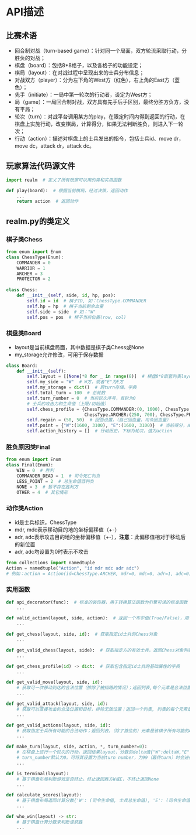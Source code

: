 # API描述
## 比赛术语
- 回合制对战（turn-based game）：针对同一个局面，双方轮流采取行动，分胜负的对战；
- 棋盘（board）：包括8*8格子，以及各格子的功能设定；
- 棋局（layout）：在对战过程中呈现出来的士兵分布信息；
- 对战双方（player）：分为左下角的West方（红色），右上角的East方（蓝色）；
- 先手（initiate）：一局中第一轮次的行动者，设定为West方；
- 局（game）：一局回合制对战，双方具有先手后手区别，最终分胜方负方，没有平局；
- 轮次（turn）：对战平台调用某方的play，在限定时间内得到返回的行动，在棋盘上实施行动，改变棋局，计算得分，如果无法判断胜负，则进入下一轮次；
- 行动（action）：描述对棋盘上的士兵发出的指令，包括士兵id、move dr，move dc，attack dr，attack dc。

## 玩家算法代码源文件
```python
import realm  # 定义了所有玩家可以用的类和实用函数

def play(board):  # 根据当前棋局，经过决策，返回动作
    ...
    return action  # 返回动作
```

## realm.py的类定义
### 棋子类Chess
```python
from enum import Enum
class ChessType(Enum):
    COMMANDER = 0
    WARRIOR = 1
    ARCHER = 3
    PROTECTOR = 2
    
class Chess:
    def __init__(self, side, id, hp, pos):
        self.id = id  # 棋子ID, 如：ChessType.COMMANDER
        self.hp = hp  # 棋子当前剩余血量
        self.side = side  # 如："W"
        self.pos = pos  # 棋子当前位置(row, col)
```

### 棋盘类Board
- layout是当前棋盘局面，其中数据是棋子类Chess或None
- my_storage允许修改，可用于保存数据
```python
class Board:
    def __init__(self):
        self.layout = [[None]*8 for _ in range(8)]  # 棋盘8*8嵌套列表layout[row][col]，列表元素类型是Chess
        self.my_side = "W"  # W方，或者"E"为E方
        self.my_storage = dict()  # 跨turn存储，字典
        self.total_turn = 100  # 总轮数
        self.turn_number = 0  # 当前轮次序号，首轮为0
        # 士兵的攻击力和生命值（上限/初始值）
        self.chess_profile = {ChessType.COMMANDER:(0, 1600), ChessType.WARRIOR:(200, 1000),
                              ChessType.ARCHER:(250, 700), ChessType.PROTECTOR:(150, 1400)}
        self.regain = (50, 50)  # 回血设置，（自己回血量，司令回血量）
        self.point = {"W":(1600, 3100), "E":(1600, 3100)}  # 当前得分，由（司令生命值，士兵总生命值）构成
        self.action_history = []  # 行动历史，下标为轮次，值为action
```

### 胜负原因类Final
```python
from enum import Enum
class Final(Enum):
    WIN = 0  # 胜利
    COMMANDER_DEAD = 1  # 司令死亡判负
    LESS_POINT = 2  # 总生命值低判负
    NONE = 3  # 暂不存在胜利方
    OTHER = 4  # 其它情形
```

### 动作类Action
- id是士兵标识，ChessType
- mdr, mdc表示移动目的地的坐标偏移值（+-）
- adr, adc表示攻击目的地的坐标偏移值（+-），**注意**：此偏移值相对于移动后的新位置
- adr, adc均设置为0时表示不攻击
```python
from collections import namedtuple
Action = namedtuple("Action", "id mdr mdc adr adc")
# 例如：action = Action(id=ChessType.ARCHER, mdr=0, mdc=0, adr=1, adc=0)
```

### 实用函数
```python
def api_decorator(func):  # 标准的装饰器，用于转换算法函数为引擎可读的标准函数
    ...

def valid_action(layout, side, action):  # 返回一个布尔值(True/False)，用于判断传入action的合法性
    ...

def get_chess(layout, side, id):  # 获取指定id士兵的Chess对象
    ...

def get_valid_chess(layout, side):  # 获取指定方的有效士兵，返回Chess对象列表
    ...

def get_chess_profile(id) -> dict:  # 获取包含指定id士兵的基础属性的字典
    ...

def get_valid_move(layout, side, id):  
    # 获取可一次移动到达的合法位置（排除了被挡路的情况）；返回列表,每个元素是合法位置(row,col)的二元组，若不存在可移动位置，返回空列表
    ...

def get_valid_attack(layout, side, id):  
    # 获取可以直接攻击的合法位置和目标，排除无效位置；返回一个列表, 列表的每个元素是形如(目标攻击士兵的位置,目标攻击士兵的Chess对象)的二元组；若不存在可攻击的对象，返回空列表
    ...

def get_valid_actions(layout, side, id):  
    # 获取指定士兵所有可能的合法动作；返回列表，（除了首位的）元素是该棋子所有可能的Action对象；首位元素None表示不移动。死亡棋子返回的列表只含None
    ...

def make_turn(layout, side, action, *, turn_number=0):  
    # 在棋盘上进行一个轮次的行动，返回结果layout、分数的delta值{"W":deltaW,"E":deltaE}，以及可能的胜负{"W":winW,"E":winE}
    # turn_number默认为0。可将其设置为当前turn number，为99（最终turn）时会进行强制结算分数判断胜负
    ...

def is_terminal(layout):
    # 基于棋盘布局判断游戏是否终止。终止返回胜方W或E，不终止返回None
    ...

def calculate_scores(layout):
    # 基于棋盘布局返回计算分数{'W': (司令生命值, 士兵总生命值), 'E': (司令生命值, 士兵总生命值)}
    ...

def who_win(layout) -> str:
    # 基于棋盘计算分数来判断谁获胜
    ...
```
